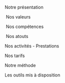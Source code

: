 

Notre présentation

​	Nos valeurs

​	Nos compétences

​	Nos atouts



Nos activités - Prestations



Nos tarifs



Notre méthode



Les outils mis à disposition

